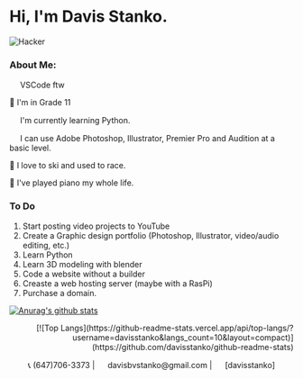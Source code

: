 # Hi, I'm Davis Stanko.
![Hacker](https://media1.tenor.com/images/02e672703fda926c6b1aabac0853dad4/tenor.gif?itemid=3899102)

### About Me:

<img height="15" width="15" src="https://simpleicons.org/icons/visualstudiocode.svg" /> VSCode ftw

🏫 I'm in Grade 11

<img height="15" width="15" src="https://simpleicons.org/icons/python.svg" /> I'm currently learning Python.

<img height="15" width="15" src="https://simpleicons.org/icons/adobe.svg" /> I can use Adobe Photoshop, Illustrator, Premier Pro and Audition at a basic level.

🎿 I love to ski and used to race.

🎹 I've played piano my whole life.

### To Do
1. Start posting video projects to YouTube
2. Create a Graphic design portfolio (Photoshop, Illustrator, video/audio editing, etc.)
3. Learn Python
4. Learn 3D modeling with blender
5. Code a website without a builder
6. Creaste a web hosting server (maybe with a RasPi)
7. Purchase a domain.

[![Anurag's github stats](https://github-readme-stats.vercel.app/api?username=davisstanko)](https://github.com/davisstanko/github-readme-stats&count_private=true&show_icons=true)

<p align="right">
[![Top Langs](https://github-readme-stats.vercel.app/api/top-langs/?username=davisstanko&langs_count=10&layout=compact)](https://github.com/davisstanko/github-readme-stats)
</p>

<p align="center">📞 (647)706-3373 | <img height="15" width="15" src="https://simpleicons.org/icons/gmail.svg" /> davisbvstanko@gmail.com | <img height="15" width="15" src="https://simpleicons.org/icons/instagram.svg" /> [davisstanko] </p>

[davisstanko]: https://instagram.com/davisstanko
